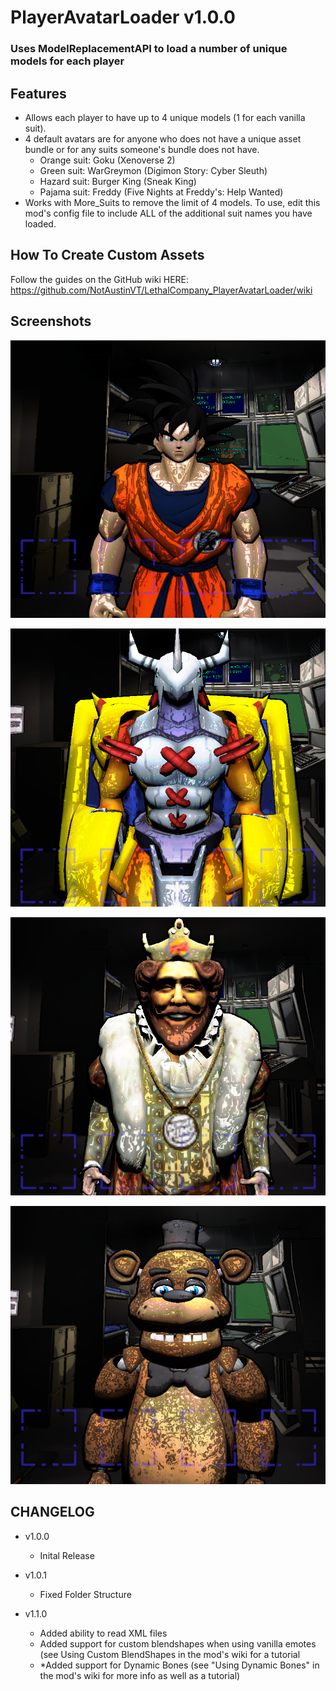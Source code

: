 # PlayerAvatarLoader v1.0.0
### Uses ModelReplacementAPI to load a number of unique models for each player

## Features
- Allows each player to have up to 4 unique models (1 for each vanilla suit).
- 4 default avatars are for anyone who does not have a unique asset bundle or for any suits someone's bundle does not have.
  - Orange suit: Goku (Xenoverse 2)
  - Green suit: WarGreymon (Digimon Story: Cyber Sleuth)
  - Hazard suit: Burger King (Sneak King)
  - Pajama suit: Freddy (Five Nights at Freddy's: Help Wanted)
- Works with More_Suits to remove the limit of 4 models. To use, edit this mod's config file to include ALL of the additional suit names you have loaded.

## How To Create Custom Assets
Follow the guides on the GitHub wiki HERE: https://github.com/NotAustinVT/LethalCompany_PlayerAvatarLoader/wiki

## Screenshots
![Goku](https://github.com/NotAustinVT/LethalCompany_PlayerAvatarLoader/blob/main/Screenshots/Goku.png?raw=true)

![WarGreymon](https://github.com/NotAustinVT/LethalCompany_PlayerAvatarLoader/blob/main/Screenshots/WarGreymon.png?raw=true)

![Burger King](https://github.com/NotAustinVT/LethalCompany_PlayerAvatarLoader/blob/main/Screenshots/Burger%20King.png?raw=true)

![Freddy](https://github.com/NotAustinVT/LethalCompany_PlayerAvatarLoader/blob/main/Screenshots/Freddy.png?raw=true)

## CHANGELOG
- v1.0.0
  - Inital Release

- v1.0.1
  - Fixed Folder Structure
 
- v1.1.0
  - Added ability to read XML files
  - Added support for custom blendshapes when using vanilla emotes (see Using Custom BlendShapes in the mod's wiki for a tutorial
  - *Added support for Dynamic Bones (see "Using Dynamic Bones" in the mod's wiki for more info as well as a tutorial)

